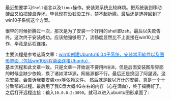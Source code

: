 最近想要学习```Shell```语言以及```linux```操作。安装双系统比较麻烦。把系统装到移动硬盘又怕把硬盘弄坏。毕竟现在没钱没工作，禁不起折腾。最后还是选择回到了win10子系统这个方案。
          
很早的时候折腾过一次，那次是为了安装一个好用的shell即zsh。最后以失败告终。这次终于安装成功。应该勉强够用了，流畅度显然比不上直接在win10上操作，毕竟是远程连接。   
             
主要流程是参考这篇文章：<a href="https://blog.csdn.net/li528405176/article/details/82263534" style="color:#0366d6">win10创建Ubuntu16.04子系统，安装常用软件以及图形界面（包括win10远程桌面连接Ubuntu）</a>    
基本流程和此文章一致。只是文章一开始说不要用```阿里源```，但是后面安装图形界面的时候会缺少依赖，换了诸如清华源，网易源都不行。最后还是换回了阿里源。这次安装，会告诉我要安装xxx等依赖文件。
然后就是数以万计的安装，真是一个十分致郁的过程。最后用了我C盘大概4G左右的内存（心在滴血），终于捣腾好了。之后打开远程连接：输入```10.0.0.2:3090```。就可以进入ubuntu图形桌面了: